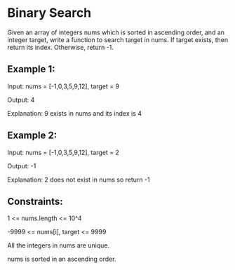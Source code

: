 # Binary Search

Given an array of integers nums which is sorted in ascending order, and an integer target, write a function to search target in nums. If target exists, then return its index. Otherwise, return -1.

## Example 1:

Input: nums = [-1,0,3,5,9,12], target = 9

Output: 4

Explanation: 9 exists in nums and its index is 4

## Example 2:

Input: nums = [-1,0,3,5,9,12], target = 2

Output: -1

Explanation: 2 does not exist in nums so return -1

## Constraints:

1 <= nums.length <= 10^4

-9999 <= nums[i], target <= 9999

All the integers in nums are unique.

nums is sorted in an ascending order.